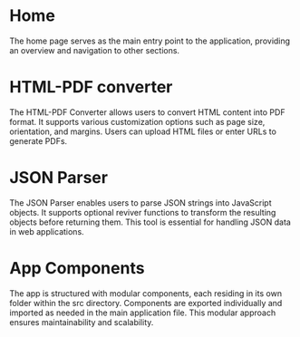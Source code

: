# Home
The home page serves as the main entry point to the application, providing an overview and navigation to other sections.

# HTML-PDF converter 
The HTML-PDF Converter allows users to convert HTML content into PDF format. It supports various customization options such as page size, orientation, and margins. Users can upload HTML files or enter URLs to generate PDFs.

# JSON Parser
The JSON Parser enables users to parse JSON strings into JavaScript objects. It supports optional reviver functions to transform the resulting objects before returning them. This tool is essential for handling JSON data in web applications.

# App Components
The app is structured with modular components, each residing in its own folder within the src directory. Components are exported individually and imported as needed in the main application file. This modular approach ensures maintainability and scalability.